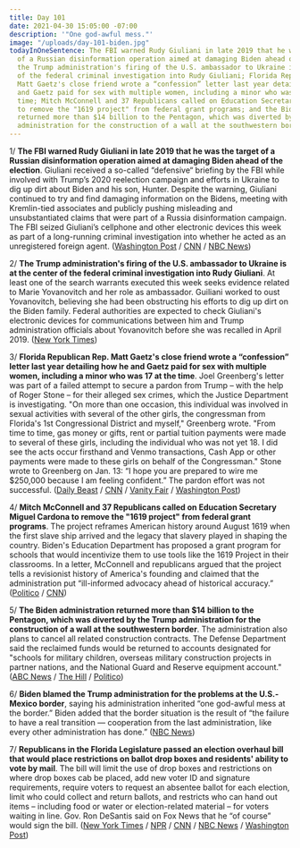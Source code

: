 ```yaml
---
title: Day 101
date: 2021-04-30 15:05:00 -07:00
description: '"One god-awful mess."'
image: "/uploads/day-101-biden.jpg"
todayInOneSentence: The FBI warned Rudy Giuliani in late 2019 that he was the target
  of a Russian disinformation operation aimed at damaging Biden ahead of the election;
  the Trump administration's firing of the U.S. ambassador to Ukraine is at the center
  of the federal criminal investigation into Rudy Giuliani; Florida Republican Rep.
  Matt Gaetz's close friend wrote a “confession” letter last year detailing how he
  and Gaetz paid for sex with multiple women, including a minor who was 17 at the
  time; Mitch McConnell and 37 Republicans called on Education Secretary Miguel Cardona
  to remove the "1619 project" from federal grant programs; and the Biden administration
  returned more than $14 billion to the Pentagon, which was diverted by the Trump
  administration for the construction of a wall at the southwestern border.
---
```


1/ **The FBI warned Rudy Giuliani in late 2019 that he was the target of a Russian disinformation operation aimed at damaging Biden ahead of the election**. Giuliani received a so-called “defensive“ briefing by the FBI while involved with Trump’s 2020 reelection campaign and efforts in Ukraine to dig up dirt about Biden and his son, Hunter. Despite the warning, Giuliani continued to try and find damaging information on the Bidens, meeting with Kremlin-tied associates and publicly pushing misleading and unsubstantiated claims that were part of a Russia disinformation campaign. The FBI seized Giuliani’s cellphone and other electronic devices this week as part of a long-running criminal investigation into whether he acted as an unregistered foreign agent. ([Washington Post](https://www.washingtonpost.com/national-security/rudy-giuliani-fbi-warning-russia/2021/04/29/5db90f96-a84e-11eb-bca5-048b2759a489_story.html) / [CNN](https://www.cnn.com/2021/04/30/politics/rudy-giuliani-russia-influence-campaign/) / [NBC News](https://www.nbcnews.com/politics/justice-department/giuliani-received-2019-briefing-fbi-warning-he-was-target-russian-n1265971))

2/ **The Trump administration's firing of the U.S. ambassador to Ukraine is at the center of the federal criminal investigation into Rudy Giuliani**. At least one of the search warrants executed this week seeks evidence related to Marie Yovanovitch and her role as ambassador. Guiliani worked to oust Yovanovitch, believing she had been obstructing his efforts to dig up dirt on the Biden family. Federal authorities are expected to check Giuliani's electronic devices for communications between him and Trump administration officials about Yovanovitch before she was recalled in April 2019. ([New York Times](https://www.nytimes.com/2021/04/29/nyregion/giuliani-yovanovitch-search-warrant-ukraine.html))

3/ **Florida Republican Rep. Matt Gaetz's close friend wrote a “confession” letter last year detailing how he and Gaetz paid for sex with multiple women, including a minor who was 17 at the time**. Joel Greenberg's letter was part of a failed attempt to secure a pardon from Trump – with the help of Roger Stone – for their alleged sex crimes, which the Justice Department is investigating. "On more than one occasion, this individual was involved in sexual activities with several of the other girls, the congressman from Florida's 1st Congressional District and myself," Greenberg wrote. "From time to time, gas money or gifts, rent or partial tuition payments were made to several of these girls, including the individual who was not yet 18. I did see the acts occur firsthand and Venmo transactions, Cash App or other payments were made to these girls on behalf of the Congressman." Stone wrote to Greenberg on Jan. 13: “I hope you are prepared to wire me $250,000 because I am feeling confident.” The pardon effort was not successful. ([Daily Beast](https://www.thedailybeast.com/joel-greenberg-letter-written-for-roger-stone-says-matt-gaetz-paid-for-sex-with-minor) / [CNN](https://www.cnn.com/2021/04/30/politics/matt-gaetz-joel-greenberg-letter/) / [Vanity Fair](https://www.vanityfair.com/news/2021/04/matt-gaetz-joel-greenberg-confession) / [Washington Post](https://www.washingtonpost.com/politics/2021/04/30/matt-gaetz-scandal-takes-strange-new-turn/))

4/ **Mitch McConnell and 37 Republicans called on Education Secretary Miguel Cardona to remove the "1619 project" from federal grant programs**. The project reframes American history around August 1619 when the first slave ship arrived and the legacy that slavery played in shaping the country. Biden's Education Department has proposed a grant program for schools that would incentivize them to use tools like the 1619 Project in their classrooms. In a letter, McConnell and republicans argued that the project tells a revisionist history of America's founding and claimed that the administration put “ill-informed advocacy ahead of historical accuracy.” ([Politico](https://www.politico.com/newsletters/playbook/2021/04/30/mcconnell-takes-on-the-1619-project-492664?nname=playbook&nid=0000014f-1646-d88f-a1cf-5f46b7bd0000&nrid=0000014e-f0ed-dd93-ad7f-f8edad790000&nlid=630318) / [CNN](https://www.cnn.com/2021/04/30/politics/mcconnell-1619-project-education-secretary/))

5/ **The Biden administration returned more than $14 billion to the Pentagon, which was diverted by the Trump administration for the construction of a wall at the southwestern border**. The administration also plans to cancel all related construction contracts. The Defense Department said the reclaimed funds would be returned to accounts designated for "schools for military children, overseas military construction projects in partner nations, and the National Guard and Reserve equipment account." ([ABC News](https://abcnews.go.com/Politics/biden-administration-return-billions-border-wall-funding-trump/story?id=77423458) / [The Hill](https://thehill.com/homenews/administration/551227-biden-cancels-military-funded-border-wall-projects) / [Politico](https://www.politico.com/news/2021/04/30/biden-terminates-border-wall-construction-485123))

6/ **Biden blamed the Trump administration for the problems at the U.S.-Mexico border**, saying his administration inherited “one god-awful mess at the border.” Biden added that the border situation is the result of “the failure to have a real transition — cooperation from the last administration, like every other administration has done.” ([NBC News](https://www.nbcnews.com/politics/white-house/one-god-awful-mess-biden-lays-border-crisis-trump-admin-n1265908))

7/ **Republicans in the Florida Legislature passed an election overhaul bill that would place restrictions on ballot drop boxes and residents' ability to vote by mail**. The bill will limit the use of drop boxes and restrictions on where drop boxes cab be placed, add new voter ID and signature requirements, require voters to request an absentee ballot for each election, limit who could collect and return ballots, and restricts who can hand out items – including food or water or election-related material – for voters waiting in line. Gov. Ron DeSantis said on Fox News that he “of course” would sign the bill. ([New York Times](https://www.nytimes.com/2021/04/29/us/politics/florida-voting-rights-bill.html) / [NPR](https://www.npr.org/2021/04/30/992277557/florida-legislature-approves-election-reform-bill-that-includes-restrictions) / [CNN](https://www.cnn.com/2021/04/29/politics/florida-passes-elections-bill-voting-restrictions/) / [NBC News](https://www.nbcnews.com/politics/elections/florida-passes-new-voting-law-includes-restrictions-vote-mail-drop-n1265765) / [Washington Post](https://www.washingtonpost.com/politics/florida-voting-legislation/2021/04/29/829e0362-a90b-11eb-8d25-7b30e74923ea_story.html))